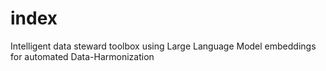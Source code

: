 # index
Intelligent data steward toolbox using Large Language Model embeddings for automated Data-Harmonization
